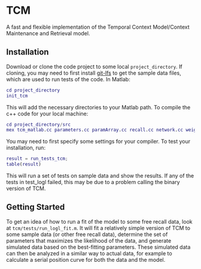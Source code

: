 # TCM
A fast and flexible implementation of the Temporal Context Model/Context Maintenance and Retrieval model.

## Installation

Download or clone the code project to some local `project_directory`. If cloning, you may need to first install [git-lfs](https://git-lfs.github.com) to get the sample data files, which are used to run tests of the code. In Matlab:

```matlab
cd project_directory
init_tcm
```

This will add the necessary directories to your Matlab path. To compile the c++ code for your local machine:

```matlab
cd project_directory/src
mex tcm_matlab.cc parameters.cc paramArray.cc recall.cc network.cc weights.cc context.cc 
```

You may need to first specify some settings for your compiler. To test your installation, run:

```matlab
result = run_tests_tcm;
table(result)
```

This will run a set of tests on sample data and show the results. If any of the tests in test_logl failed, this may be due to a problem calling the binary version of TCM.

## Getting Started

To get an idea of how to run a fit of the model to some free recall data, look at `tcm/tests/run_logl_fit.m`. It will fit a relatively simple version of TCM to some sample data (or other free recall data), determine the set of parameters that maximizes the likelihood of the data, and generate simulated data based on the best-fitting parameters. These simulated data can then be analyzed in a similar way to actual data, for example to calculate a serial position curve for both the data and the model.
